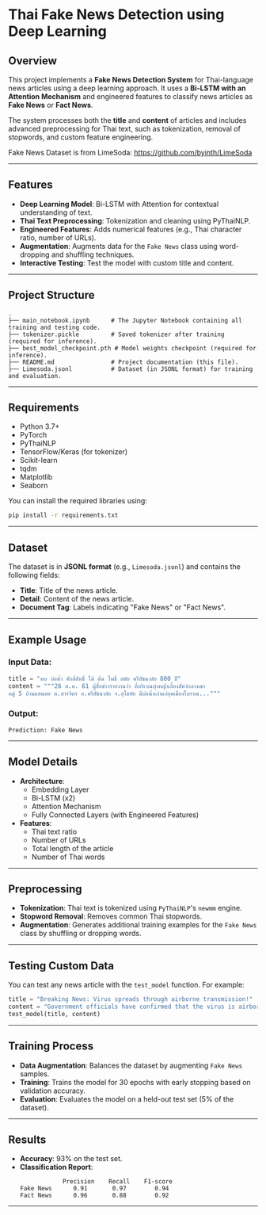 # Thai Fake News Detection using Deep Learning

## Overview

This project implements a **Fake News Detection System** for Thai-language news articles using a deep learning approach. It uses a **Bi-LSTM with an Attention Mechanism** and engineered features to classify news articles as **Fake News** or **Fact News**.

The system processes both the **title** and **content** of articles and includes advanced preprocessing for Thai text, such as tokenization, removal of stopwords, and custom feature engineering.

Fake News Dataset is from LimeSoda: https://github.com/byinth/LimeSoda

---

## Features

- **Deep Learning Model**: Bi-LSTM with Attention for contextual understanding of text.
- **Thai Text Preprocessing**: Tokenization and cleaning using PyThaiNLP.
- **Engineered Features**: Adds numerical features (e.g., Thai character ratio, number of URLs).
- **Augmentation**: Augments data for the `Fake News` class using word-dropping and shuffling techniques.
- **Interactive Testing**: Test the model with custom title and content.

---

## Project Structure

```
.
├── main_notebook.ipynb      # The Jupyter Notebook containing all training and testing code.
├── tokenizer.pickle         # Saved tokenizer after training (required for inference).
├── best_model_checkpoint.pth # Model weights checkpoint (required for inference).
├── README.md                # Project documentation (this file).
├── Limesoda.jsonl           # Dataset (in JSONL format) for training and evaluation.
```

---

## Requirements

- Python 3.7+
- PyTorch
- PyThaiNLP
- TensorFlow/Keras (for tokenizer)
- Scikit-learn
- tqdm
- Matplotlib
- Seaborn

You can install the required libraries using:

```bash
pip install -r requirements.txt
```

---

## Dataset

The dataset is in **JSONL format** (e.g., `Limesoda.jsonl`) and contains the following fields:

- **Title**: Title of the news article.
- **Detail**: Content of the news article.
- **Document Tag**: Labels indicating "Fake News" or "Fact News".

---

## Example Usage

### Input Data:
```python
title = "พบ บ่อน้ำ ศักดิ์สิทธิ์ ใต้ ต้น โพธิ์ สมัย ศรีสัชนาลัย 800 ปี"
content = """26 ส.ค. 61 ผู้สื่อข่าวรายงานว่า ที่บริเวณทุ่งหญ้าเลี้ยงสัตว์กลางเขา
หมู่ 5 บ้านแสนตอ ต.สารจิตร อ.ศรีสัชนาลัย จ.สุโขทัย มีบ่อน้ำเก่าแก่ยุคเมืองโบราณ..."""
```

### Output:
```
Prediction: Fake News
```

---

## Model Details

- **Architecture**:
  - Embedding Layer
  - Bi-LSTM (x2)
  - Attention Mechanism
  - Fully Connected Layers (with Engineered Features)
- **Features**:
  - Thai text ratio
  - Number of URLs
  - Total length of the article
  - Number of Thai words

---

## Preprocessing

- **Tokenization**: Thai text is tokenized using `PyThaiNLP`'s `newmm` engine.
- **Stopword Removal**: Removes common Thai stopwords.
- **Augmentation**: Generates additional training examples for the `Fake News` class by shuffling or dropping words.

---

## Testing Custom Data

You can test any news article with the `test_model` function. For example:

```python
title = "Breaking News: Virus spreads through airborne transmission!"
content = "Government officials have confirmed that the virus is airborne..."
test_model(title, content)
```

---

## Training Process

- **Data Augmentation**: Balances the dataset by augmenting `Fake News` samples.
- **Training**: Trains the model for 30 epochs with early stopping based on validation accuracy.
- **Evaluation**: Evaluates the model on a held-out test set (5% of the dataset).

---

## Results

- **Accuracy**: 93% on the test set.
- **Classification Report**:
  ```
              Precision    Recall    F1-score
  Fake News      0.91       0.97        0.94
  Fact News      0.96       0.88        0.92
  ```

---

